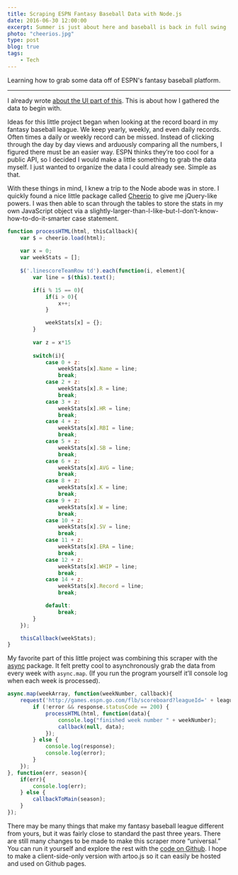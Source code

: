 ```yaml
---
title: Scraping ESPN Fantasy Baseball Data with Node.js
date: 2016-06-30 12:00:00
excerpt: Summer is just about here and baseball is back in full swing
photo: "cheerios.jpg"
type: post
blog: true
tags:
    - Tech
---
```


Learning how to grab some data off of ESPN's fantasy baseball platform.

---
<style>
.prose > div > p:first-of-type
, .prose > div > hr:first-of-type {
    display: none;
}
</style>

I already wrote [about the UI part of this](using-d3-js-to-analyze-fantasy-baseball-data/). This is about how I gathered the data to begin with.

Ideas for this little project began when looking at the record board in my fantasy baseball league. We keep yearly, weekly, and even daily records. Often times a daily or weekly record can be missed. Instead of clicking through the day by day views and arduously comparing all the numbers, I figured there must be an easier way. ESPN thinks they’re too cool for a public API, so I decided I would make a little something to grab the data myself. I just wanted to organize the data I could already see. Simple as that.

With these things in mind, I knew a trip to the Node abode was in store. I quickly found a nice little package called [Cheerio](https://github.com/cheeriojs/cheerio)  to give me jQuery-like powers. I was then able to scan through the tables to store the stats in my own JavaScript object via a slightly-larger-than-I-like-but-I-don’t-know-how-to-do-it-smarter case statement.

```javascript
function processHTML(html, thisCallback){
	var $ = cheerio.load(html);
		    	
	var x = 0;
	var weekStats = [];
	
	$('.linescoreTeamRow td').each(function(i, element){
  		var line = $(this).text();

  		if(i % 15 == 0){
  			if(i > 0){
  				x++;
  			}

  			weekStats[x] = {};
		}
  		
  		var z = x*15
  		
  		switch(i){
	      	case 0 + z:
	      		weekStats[x].Name = line;
	      		break;
	      	case 2 + z:
	      		weekStats[x].R = line;
	      		break;
	      	case 3 + z:
	      		weekStats[x].HR = line;
	      		break;
	      	case 4 + z:
	      		weekStats[x].RBI = line;
	      		break;
	      	case 5 + z:
	      		weekStats[x].SB = line;
	      		break;
	      	case 6 + z:
	      		weekStats[x].AVG = line;
	      		break;
	      	case 8 + z:
	      		weekStats[x].K = line;
	      		break;
	      	case 9 + z:
	      		weekStats[x].W = line;
	      		break;
	      	case 10 + z:
	      		weekStats[x].SV = line;
	      		break;
	      	case 11 + z:
	      		weekStats[x].ERA = line;
	      		break;
	      	case 12 + z:
	      		weekStats[x].WHIP = line;
	      		break;
	      	case 14 + z:
	      		weekStats[x].Record = line;
	      		break;

	      	default:
	      		break;
		}
	});

	thisCallback(weekStats);
}
```

My favorite part of this little project was combining this scraper with the [async](https://github.com/caolan/async) package. It felt pretty cool to asynchronously grab the data from every week with `async.map`. (If you run the program yourself it’ll console log when each week is processed).

```javascript
async.map(weekArray, function(weekNumber, callback){
	request('http://games.espn.go.com/flb/scoreboard?leagueId=' + leagueId + '&seasonId=' + seasonYear + '&matchupPeriodId=' + weekNumber, function (error, response, html) {
		if (!error && response.statusCode == 200) {
			processHTML(html, function(data){
				console.log("finished week number " + weekNumber);
				callback(null, data);
			});
		} else {
			console.log(response);
			console.log(error);
		}
	});
}, function(err, season){
	if(err){
		console.log(err);
	} else {
		callbackToMain(season);
	}
});
```

There may be many things that make my fantasy baseball league different from yours, but it was fairly close to standard the past three years. There are still many changes to be made to make this scraper more “universal.” You can run it yourself and explore the rest with the [code on Github](https://github.com/danhogan/fantasy-baseball-scrape). I hope to make a client-side-only version with artoo.js so it can easily be hosted and used on Github pages.